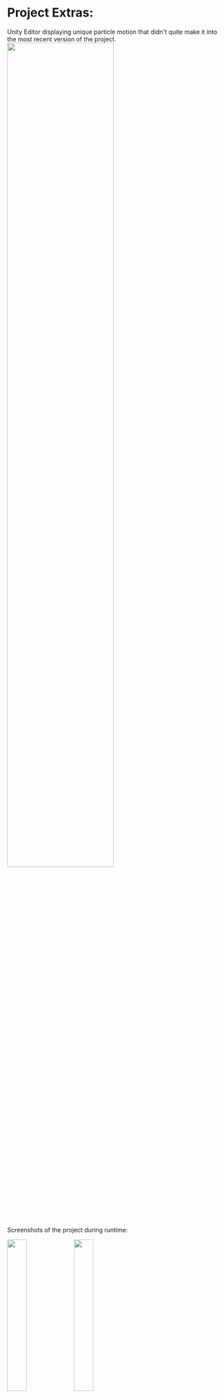 # Project Extras:

Unity Editor displaying unique particle motion that didn't quite make it into the most recent version of the project.
<img src="https://github.com/niteflyunicorns/ARFinalProj/assets/86175805/17444c8a-a532-43b7-98c2-f864bbb411e8" width=70% height=70%>

Screenshots of the project during runtime:

<img src="https://github.com/niteflyunicorns/ARFinalProj/assets/86175805/557e2691-43e0-4766-85ab-3f9d4613f28a" width=30% height=30%>
<img src="https://github.com/niteflyunicorns/ARFinalProj/assets/86175805/8d319223-7837-4d85-a62e-31fb26878b36" width=30% height=30%>
